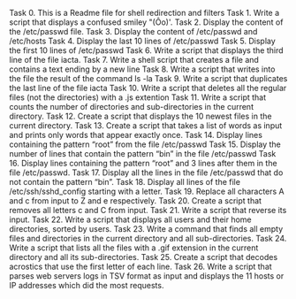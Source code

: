  Task 0. This is a Readme file for shell redirection and filters
 Task 1. Write a script that displays a confused smiley "(Ôo)'.
 Task 2. Display the content of the /etc/passwd file.
 Task 3. Display the content of /etc/passwd and /etc/hosts
 Task 4. Display the last 10 lines of /etc/passwd
 Task 5. Display the first 10 lines of /etc/passwd
 Task 6. Write a script that displays the third line of the file iacta.
 Task 7. Write a shell script that creates a file and contains a text ending by a new line
 Task 8. Write a script that writes into the file the result of the command ls -la
 Task 9. Write a script that duplicates the last line of the file iacta
 Task 10. Write a script that deletes all the regular files (not the directories) with a .js extention
 Task 11. Write a script that counts the number of directories and sub-directories in the current directory.
 Task 12. Create a script that displays the 10 newest files in the current directory.
 Task 13. Create a script that takes a list of words as input and prints only words that appear exactly once.
 Task 14. Display lines containing the pattern “root” from the file /etc/passwd
 Task 15. Display the number of lines that contain the pattern “bin” in the file /etc/passwd
 Task 16. Display lines containing the pattern “root” and 3 lines after them in the file /etc/passwd.
 Task 17. Display all the lines in the file /etc/passwd that do not contain the pattern “bin”.
 Task 18. Display all lines of the file /etc/ssh/sshd_config starting with a letter.
 Task 19. Replace all characters A and c from input to Z and e respectively.
 Task 20. Create a script that removes all letters c and C from input.
 Task 21. Write a script that reverse its input.
 Task 22. Write a script that displays all users and their home directories, sorted by users.
 Task 23. Write a command that finds all empty files and directories in the current directory and all sub-directories.
 Task 24. Write a script that lists all the files with a .gif extension in the current directory and all its sub-directories.
 Task 25. Create a script that decodes acrostics that use the first letter of each line.
 Task 26. Write a script that parses web servers logs in TSV format as input and displays the 11 hosts or IP addresses which did the most requests.
